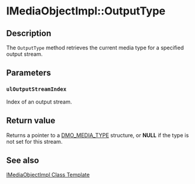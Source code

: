 # IMediaObjectImpl::OutputType

## Description

The `OutputType` method retrieves the current media type for a specified output stream.

## Parameters

### `ulOutputStreamIndex`

Index of an output stream.

## Return value

Returns a pointer to a [DMO_MEDIA_TYPE](https://learn.microsoft.com/previous-versions/windows/desktop/api/mediaobj/ns-mediaobj-dmo_media_type) structure, or **NULL** if the type is not set for this stream.

## See also

[IMediaObjectImpl Class Template](https://learn.microsoft.com/windows/desktop/DirectShow/imediaobjectimpl-class-template)